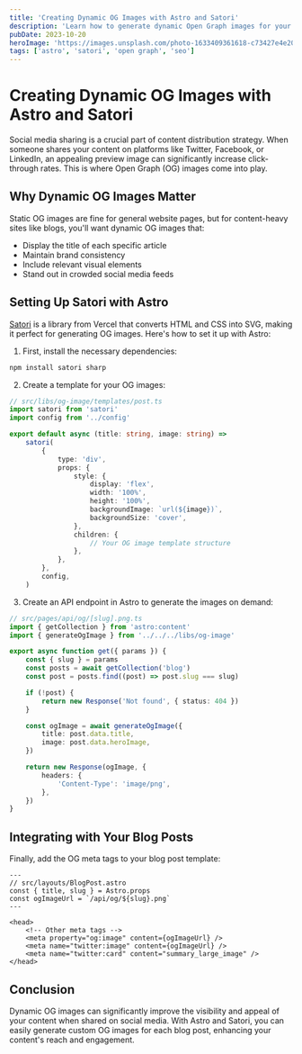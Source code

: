 ```yaml
---
title: 'Creating Dynamic OG Images with Astro and Satori'
description: 'Learn how to generate dynamic Open Graph images for your Astro blog posts using Satori and optimize social media sharing.'
pubDate: 2023-10-20
heroImage: 'https://images.unsplash.com/photo-1633409361618-c73427e4e206?q=80&w=1200'
tags: ['astro', 'satori', 'open graph', 'seo']
---
```


# Creating Dynamic OG Images with Astro and Satori

Social media sharing is a crucial part of content distribution strategy. When someone shares your content on platforms like Twitter, Facebook, or LinkedIn, an appealing preview image can significantly increase click-through rates. This is where Open Graph (OG) images come into play.

## Why Dynamic OG Images Matter

Static OG images are fine for general website pages, but for content-heavy sites like blogs, you'll want dynamic OG images that:

- Display the title of each specific article
- Maintain brand consistency
- Include relevant visual elements
- Stand out in crowded social media feeds

## Setting Up Satori with Astro

[Satori](https://github.com/vercel/satori) is a library from Vercel that converts HTML and CSS into SVG, making it perfect for generating OG images. Here's how to set it up with Astro:

1. First, install the necessary dependencies:

```bash
npm install satori sharp
```

2. Create a template for your OG images:

```typescript
// src/libs/og-image/templates/post.ts
import satori from 'satori'
import config from '../config'

export default async (title: string, image: string) =>
	satori(
		{
			type: 'div',
			props: {
				style: {
					display: 'flex',
					width: '100%',
					height: '100%',
					backgroundImage: `url(${image})`,
					backgroundSize: 'cover',
				},
				children: {
					// Your OG image template structure
				},
			},
		},
		config,
	)
```

3. Create an API endpoint in Astro to generate the images on demand:

```typescript
// src/pages/api/og/[slug].png.ts
import { getCollection } from 'astro:content'
import { generateOgImage } from '../../../libs/og-image'

export async function get({ params }) {
	const { slug } = params
	const posts = await getCollection('blog')
	const post = posts.find((post) => post.slug === slug)

	if (!post) {
		return new Response('Not found', { status: 404 })
	}

	const ogImage = await generateOgImage({
		title: post.data.title,
		image: post.data.heroImage,
	})

	return new Response(ogImage, {
		headers: {
			'Content-Type': 'image/png',
		},
	})
}
```

## Integrating with Your Blog Posts

Finally, add the OG meta tags to your blog post template:

```astro
---
// src/layouts/BlogPost.astro
const { title, slug } = Astro.props
const ogImageUrl = `/api/og/${slug}.png`
---

<head>
	<!-- Other meta tags -->
	<meta property="og:image" content={ogImageUrl} />
	<meta name="twitter:image" content={ogImageUrl} />
	<meta name="twitter:card" content="summary_large_image" />
</head>
```

## Conclusion

Dynamic OG images can significantly improve the visibility and appeal of your content when shared on social media. With Astro and Satori, you can easily generate custom OG images for each blog post, enhancing your content's reach and engagement.
